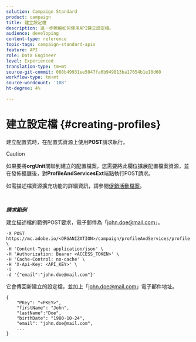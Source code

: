 ```yaml
---
solution: Campaign Standard
product: campaign
title: 建立設定檔
description: 進一步瞭解如何使用API建立設定檔。
audience: developing
content-type: reference
topic-tags: campaign-standard-apis
feature: API
role: Data Engineer
level: Experienced
translation-type: tm+mt
source-git-commit: 088b49931ee5047fa6b949813ba17654b1e10d60
workflow-type: tm+mt
source-wordcount: '108'
ht-degree: 4%

---
```



# 建立設定檔 {#creating-profiles}

建立配置式時，在配置式資源上使用&#x200B;**POST**&#x200B;請求執行。

>[!CAUTION]
>
>如果要將<b>orgUnit</b>關聯到建立的配置檔案，您需要將此欄位擴展配置檔案資源，並在發佈擴展後，對<b>ProfileAndServicesExt</b>端點執行POST請求。
>
>如需描述檔資源擴充功能的詳細資訊，請參閱<a href="https://helpx.adobe.com/campaign/standard/administration/using/organizational-units.html#partitioning-profiles">促銷活動檔案</a>。

<br/>

***請求範例***

建立描述檔的範例POST要求，電子郵件為「john.doe@mail.com」。

```
-X POST https://mc.adobe.io/<ORGANIZATION>/campaign/profileAndServices/profile \
-H 'Content-Type: application/json' \
-H 'Authorization: Bearer <ACCESS_TOKEN>' \
-H 'Cache-Control: no-cache' \
-H 'X-Api-Key: <API_KEY>' \
-i
-d '{"email":"john.doe@mail.com"}'
```

它會傳回新建立的設定檔，並加上「john.doe@mail.com」電子郵件地址。

```
{
    "PKey": "<PKEY>",
    "firstName": "John",
    "lastName":"Doe",
    "birthDate": "1980-10-24",
    "email": "john.doe@mail.com",
    ...
}
```
